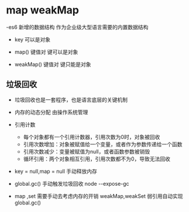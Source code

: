 # map weakMap

-es6 新增的数据结构 作为企业级大型语言需要的内置数据结构

- key 可以是对象

- map() 键值对  键可以是对象
- weakMap() 键值对  键只能是对象


## 垃圾回收
- 垃圾回收也是一套程序，也是语言底层的关键机制
- 内存的动态分配 由操作系统管理
- 引用计数
  - 每个对象都有一个引用计数器，引用次数为0时，对象被回收
  - 引用次数增加：对象被赋值给一个变量，或者作为参数传递给一个函数
  - 引用次数减少：变量被赋值为null，或者函数参数被销毁
  - 循环引用：两个对象相互引用，引用次数都不为0，导致无法回收

- key = null,map = null 手动释放内存
- global.gc() 手动触发垃圾回收
   node --expose-gc 

- map ,set 需要手动去考虑内存的开销
   weakMap,weakSet 弱引用自动实现
   global.gc() 